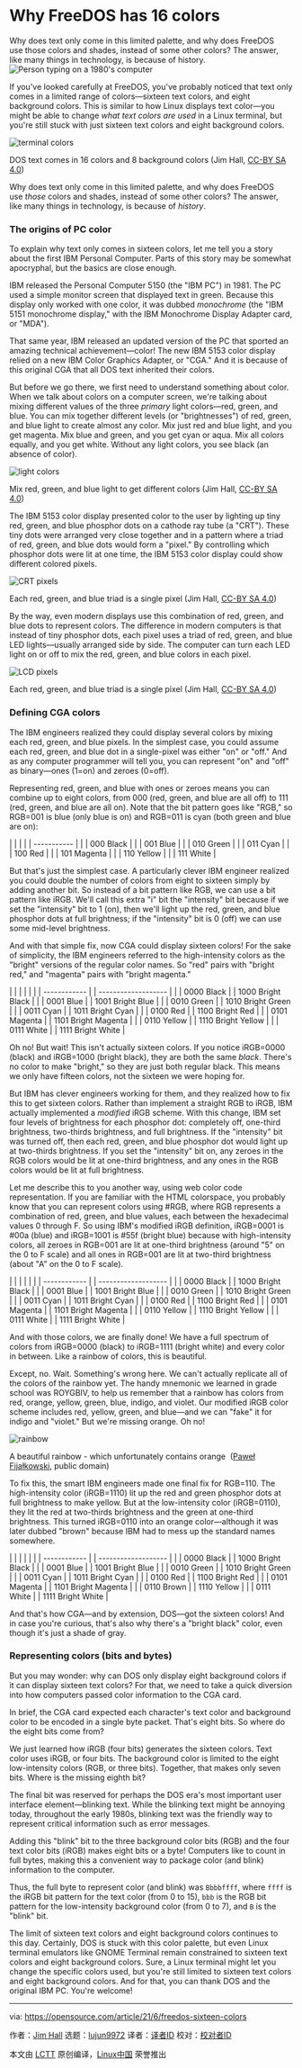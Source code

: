 [#]: subject: (Why FreeDOS has 16 colors)
[#]: via: (https://opensource.com/article/21/6/freedos-sixteen-colors)
[#]: author: (Jim Hall https://opensource.com/users/jim-hall)
[#]: collector: (lujun9972)
[#]: translator: (gpchn)
[#]: reviewer: ( )
[#]: publisher: ( )
[#]: url: ( )

Why FreeDOS has 16 colors
======
Why does text only come in this limited palette, and why does FreeDOS
use those colors and shades, instead of some other colors? The answer,
like many things in technology, is because of history.
![Person typing on a 1980's computer][1]

If you've looked carefully at FreeDOS, you've probably noticed that text only comes in a limited range of colors—sixteen text colors, and eight background colors. This is similar to how Linux displays text color—you might be able to change _what text colors are used_ in a Linux terminal, but you're still stuck with just sixteen text colors and eight background colors.

![terminal colors][2]

DOS text comes in 16 colors and 8 background colors
(Jim Hall, [CC-BY SA 4.0][3])

Why does text only come in this limited palette, and why does FreeDOS use _those_ colors and shades, instead of some other colors? The answer, like many things in technology, is because of _history_.

### The origins of PC color

To explain why text only comes in sixteen colors, let me tell you a story about the first IBM Personal Computer. Parts of this story may be somewhat apocryphal, but the basics are close enough.

IBM released the Personal Computer 5150 (the "IBM PC") in 1981. The PC used a simple monitor screen that displayed text in green. Because this display only worked with one color, it was dubbed _monochrome_ (the "IBM 5151 monochrome display," with the IBM Monochrome Display Adapter card, or "MDA").

That same year, IBM released an updated version of the PC that sported an amazing technical achievement—color! The new IBM 5153 color display relied on a new IBM Color Graphics Adapter, or "CGA." And it is because of this original CGA that all DOS text inherited their colors.

But before we go there, we first need to understand something about color. When we talk about colors on a computer screen, we're talking about mixing different values of the three _primary_ light colors—red, green, and blue. You can mix together different levels (or "brightnesses") of red, green, and blue light to create almost any color. Mix just red and blue light, and you get magenta. Mix blue and green, and you get cyan or aqua. Mix all colors equally, and you get white. Without any light colors, you see black (an absence of color).

![light colors][4]

Mix red, green, and blue light to get different colors
(Jim Hall, [CC-BY SA 4.0][3])

The IBM 5153 color display presented color to the user by lighting up tiny red, green, and blue phosphor dots on a cathode ray tube (a "CRT"). These tiny dots were arranged very close together and in a pattern where a triad of red, green, and blue dots would form a "pixel." By controlling which phosphor dots were lit at one time, the IBM 5153 color display could show different colored pixels.

![CRT pixels][5]

Each red, green, and blue triad is a single pixel
(Jim Hall, [CC-BY SA 4.0][3])

By the way, even modern displays use this combination of red, green, and blue dots to represent colors. The difference in modern computers is that instead of tiny phosphor dots, each pixel uses a triad of red, green, and blue LED lights—usually arranged side by side. The computer can turn each LED light on or off to mix the red, green, and blue colors in each pixel.

![LCD pixels][6]

Each red, green, and blue triad is a single pixel
(Jim Hall, [CC-BY SA 4.0][3])

### Defining CGA colors

The IBM engineers realized they could display several colors by mixing each red, green, and blue pixels. In the simplest case, you could assume each red, green, and blue dot in a single-pixel was either "on" or "off." And as any computer programmer will tell you, you can represent "on" and "off" as binary—ones (1=on) and zeroes (0=off).

Representing red, green, and blue with ones or zeroes means you can combine up to eight colors, from 000 (red, green, and blue are all off) to 111 (red, green, and blue are all on). Note that the bit pattern goes like "RGB," so RGB=001 is blue (only blue is on) and RGB=011 is cyan (both green and blue are on):

| | | | | ----------- | | | 000 Black | | | 001 Blue | | | 010 Green | | | 011 Cyan | | | 100 Red | | | 101 Magenta | | | 110 Yellow | | | 111 White |

But that's just the simplest case. A particularly clever IBM engineer realized you could double the number of colors from eight to sixteen simply by adding another bit. So instead of a bit pattern like RGB, we can use a bit pattern like iRGB. We'll call this extra "i" bit the "intensity" bit because if we set the "intensity" bit to 1 (on), then we'll light up the red, green, and blue phosphor dots at full brightness; if the "intensity" bit is 0 (off) we can use some mid-level brightness.

And with that simple fix, now CGA could display sixteen colors! For the sake of simplicity, the IBM engineers referred to the high-intensity colors as the "bright" versions of the regular color names. So "red" pairs with "bright red," and "magenta" pairs with "bright magenta."

| | | | | | | ------------ | | ------------------- | | | 0000 Black | | 1000 Bright Black | | | 0001 Blue | | 1001 Bright Blue | | | 0010 Green | | 1010 Bright Green | | | 0011 Cyan | | 1011 Bright Cyan | | | 0100 Red | | 1100 Bright Red | | | 0101 Magenta | | 1101 Bright Magenta | | | 0110 Yellow | | 1110 Bright Yellow | | | 0111 White | | 1111 Bright White |

Oh no! But wait! This isn't actually sixteen colors. If you notice iRGB=0000 (black) and iRGB=1000 (bright black), they are both the same _black_. There's no color to make "bright," so they are just both regular black. This means we only have fifteen colors, not the sixteen we were hoping for.

But IBM has clever engineers working for them, and they realized how to fix this to get sixteen colors. Rather than implement a straight RGB to iRGB, IBM actually implemented a _modified_ iRGB scheme. With this change, IBM set four levels of brightness for each phosphor dot: completely off, one-third brightness, two-thirds brightness, and full brightness. If the "intensity" bit was turned off, then each red, green, and blue phosphor dot would light up at two-thirds brightness. If you set the "intensity" bit on, any zeroes in the RGB colors would be lit at one-third brightness, and any ones in the RGB colors would be lit at full brightness.

Let me describe this to you another way, using web color code representation. If you are familiar with the HTML colorspace, you probably know that you can represent colors using #RGB, where RGB represents a combination of red, green, and blue values, each between the hexadecimal values 0 through F. So using IBM's modified iRGB definition, iRGB=0001 is #00a (blue) and iRGB=1001 is #55f (bright blue) because with high-intensity colors, all zeroes in RGB=001 are lit at one-third brightness (around "5" on the 0 to F scale) and all ones in RGB=001 are lit at two-third brightness (about "A" on the 0 to F scale).

| | | | | | | ------------ | | ------------------- | | | 0000 Black | | 1000 Bright Black | | | 0001 Blue | | 1001 Bright Blue | | | 0010 Green | | 1010 Bright Green | | | 0011 Cyan | | 1011 Bright Cyan | | | 0100 Red | | 1100 Bright Red | | | 0101 Magenta | | 1101 Bright Magenta | | | 0110 Yellow | | 1110 Bright Yellow | | | 0111 White | | 1111 Bright White |

And with those colors, we are finally done! We have a full spectrum of colors from iRGB=0000 (black) to iRGB=1111 (bright white) and every color in between. Like a rainbow of colors, this is beautiful.

Except, no. Wait. Something's wrong here. We can't actually replicate all of the colors of the rainbow yet. The handy mnemonic we learned in grade school was ROYGBIV, to help us remember that a rainbow has colors from red, orange, yellow, green, blue, indigo, and violet. Our modified iRGB color scheme includes red, yellow, green, and blue—and we can "fake" it for indigo and "violet." But we're missing orange. Oh no!

![rainbow][7]

A beautiful rainbow - which unfortunately contains orange 
([Paweł Fijałkowski][8], public domain)

To fix this, the smart IBM engineers made one final fix for RGB=110. The high-intensity color (iRGB=1110) lit up the red and green phosphor dots at full brightness to make yellow. But at the low-intensity color (iRGB=0110), they lit the red at two-thirds brightness and the green at one-third brightness. This turned iRGB=0110 into an orange color—although it was later dubbed "brown" because IBM had to mess up the standard names somewhere.

| | | | | | | ------------ | | ------------------- | | | 0000 Black | | 1000 Bright Black | | | 0001 Blue | | 1001 Bright Blue | | | 0010 Green | | 1010 Bright Green | | | 0011 Cyan | | 1011 Bright Cyan | | | 0100 Red | | 1100 Bright Red | | | 0101 Magenta | | 1101 Bright Magenta | | | 0110 Brown | | 1110 Yellow | | | 0111 White | | 1111 Bright White |

And that's how CGA—and by extension, DOS—got the sixteen colors! And in case you're curious, that's also why there's a "bright black" color, even though it's just a shade of gray.

### Representing colors (bits and bytes)

But you may wonder: why can DOS only display eight background colors if it can display sixteen text colors? For that, we need to take a quick diversion into how computers passed color information to the CGA card.

In brief, the CGA card expected each character's text color and background color to be encoded in a single byte packet. That's eight bits. So where do the eight bits come from?

We just learned how iRGB (four bits) generates the sixteen colors. Text color uses iRGB, or four bits. The background color is limited to the eight low-intensity colors (RGB, or three bits). Together, that makes only seven bits. Where is the missing eighth bit?

The final bit was reserved for perhaps the DOS era's most important user interface element—blinking text. While the blinking text might be annoying today, throughout the early 1980s, blinking text was the friendly way to represent critical information such as error messages.

Adding this "blink" bit to the three background color bits (RGB) and the four text color bits (iRGB) makes eight bits or a byte! Computers like to count in full bytes, making this a convenient way to package color (and blink) information to the computer.

Thus, the full byte to represent color (and blink) was `Bbbbffff`, where `ffff` is the iRGB bit pattern for the text color (from 0 to 15), `bbb` is the RGB bit pattern for the low-intensity background color (from 0 to 7), and `B` is the "blink" bit.

The limit of sixteen text colors and eight background colors continues to this day. Certainly, DOS is stuck with this color palette, but even Linux terminal emulators like GNOME Terminal remain constrained to sixteen text colors and eight background colors. Sure, a Linux terminal might let you change the specific colors used, but you're still limited to sixteen text colors and eight background colors. And for that, you can thank DOS and the original IBM PC. You're welcome!

--------------------------------------------------------------------------------

via: https://opensource.com/article/21/6/freedos-sixteen-colors

作者：[Jim Hall][a]
选题：[lujun9972][b]
译者：[译者ID](https://github.com/译者ID)
校对：[校对者ID](https://github.com/校对者ID)

本文由 [LCTT](https://github.com/LCTT/TranslateProject) 原创编译，[Linux中国](https://linux.cn/) 荣誉推出

[a]: https://opensource.com/users/jim-hall
[b]: https://github.com/lujun9972
[1]: https://opensource.com/sites/default/files/styles/image-full-size/public/lead-images/1980s-computer-yearbook.png?itok=eGOYEKK- (Person typing on a 1980's computer)
[2]: https://opensource.com/sites/default/files/uploads/16colors.png (DOS text comes in 16 colors and 8 background colors)
[3]: https://creativecommons.org/licenses/by-sa/4.0/
[4]: https://opensource.com/sites/default/files/uploads/rgb.svg_.png (Mix red, green, and blue light to get different colors)
[5]: https://opensource.com/sites/default/files/uploads/crt.svg_.png (Each red, green, and blue triad is a single pixel)
[6]: https://opensource.com/sites/default/files/uploads/lcd.svg_.png (Each red, green, and blue triad is a single pixel)
[7]: https://opensource.com/sites/default/files/uploads/rainbow.jpg (A beautiful rainbow - which unfortunately contains orange )
[8]: https://www.pexels.com/photo/landscape-photography-of-field-with-wind-mill-with-rainbow-1253748/
